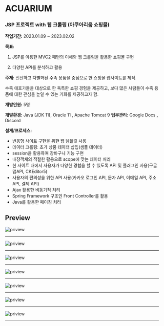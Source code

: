 # ACUARIUM
### JSP 프로젝트 with 웹 크롤링 (아쿠아리움 쇼핑몰)
**작업기간:** 2023.01.09 ~ 2023.02.02  

**목표:** 

1) JSP를 이용한 MVC2 패턴의 이해와 웹 크롤링을 활용한 쇼핑몰 구현

2) 다양한 API를 분석하고 활용

**주제:** 신선하고 차별화된 수족 용품을 중심으로 한 쇼핑몰 웹사이트를 제작. 

수족 애호가들을 대상으로 한 독특한 쇼핑 경험을 제공하고, 보다 많은 사람들이 수족 용품에 대한 관심을 높일 수 있는 기회를 제공하고자 함.

**개발인원:** 5명

**개발환경:** Java (JDK 11), Oracle 11 , Apache Tomcat 9 **업무관리:** Google Docs , Discord

**설계/프로세스:**
- 반응형 사이트 구현을 위한 웹 템플릿 사용
- 데이터 크롤링: 초기 상품 데이터 삽입(샘플 데이터)
- session을 활용하여 장바구니 기능 구현
- 내장객체의 적절한 활용으로 scope에 맞는 데이터 처리
- 한 사이트 내에서 사용자가 다양한 경험을 할 수 있도록 API 및 플러그인 사용(구글맵API, CKEditor5)
- 사용자의 편의성을 위한 API 사용(카카오 로그인 API, 문자 API, 이메일 API, 주소 API, 결제 API)
- Ajax 활용한 비동기적 처리
- Spring Framework 구조인 Front Controller를 활용 
- Java를 활용한 페이징 처리

## Preview
![priview](https://user-images.githubusercontent.com/120362971/233775637-3ef57e00-b73e-4475-8d32-1146de4761be.png)
***
![priview](https://user-images.githubusercontent.com/120362971/233775785-11861195-1405-4ad8-a10b-82abcd872bcb.png)
***
![priview](https://user-images.githubusercontent.com/120362971/233776163-bebb1cab-3f43-4b37-a89f-401d5f9ccc58.png)
***
![priview](https://user-images.githubusercontent.com/120362971/233776743-f9707fc3-b6be-48d9-b56f-f228d946619a.png)
***
![priview](https://user-images.githubusercontent.com/120362971/233776734-49a90569-88ee-4e4f-9629-5899335b26f6.png)
***
![priview](https://user-images.githubusercontent.com/120362971/233776218-08d56237-776f-450f-863b-8580ecc9e871.png)
***
![priview](https://user-images.githubusercontent.com/120362971/233776314-03036414-5b95-4959-a37c-c4a61841fa79.png)
***
 


